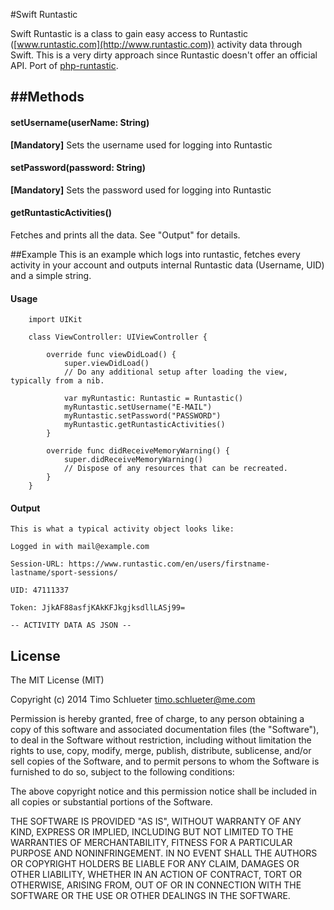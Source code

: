 #Swift Runtastic

Swift Runtastic is a class to gain easy access to Runtastic ([www.runtastic.com](http://www.runtastic.com)) activity data through Swift.
This is a very dirty approach since Runtastic doesn't offer an official API. Port of [php-runtastic](https://github.com/timoschlueter/php-runtastic).



##Methods
------
#### setUsername(userName: String)

**[Mandatory]** Sets the username used for logging into Runtastic

#### setPassword(password: String)

**[Mandatory]** Sets the password used for logging into Runtastic

#### getRuntasticActivities()

Fetches and prints all the data. See "Output" for details.


##Example
This is an example which logs into runtastic, fetches every activity in your account and outputs internal Runtastic data (Username, UID) and a simple string.


#### Usage

```
	import UIKit

	class ViewController: UIViewController {

	    override func viewDidLoad() {
	        super.viewDidLoad()
	        // Do any additional setup after loading the view, typically from a nib.
	        
	        var myRuntastic: Runtastic = Runtastic()
	        myRuntastic.setUsername("E-MAIL")
	        myRuntastic.setPassword("PASSWORD")
	        myRuntastic.getRuntasticActivities()
	    }

	    override func didReceiveMemoryWarning() {
	        super.didReceiveMemoryWarning()
	        // Dispose of any resources that can be recreated.
	    }
	}
```
	
#### Output

```
This is what a typical activity object looks like:

Logged in with mail@example.com

Session-URL: https://www.runtastic.com/en/users/firstname-lastname/sport-sessions/

UID: 47111337

Token: JjkAF88asfjKAkKFJkgjksdllLASj99=

-- ACTIVITY DATA AS JSON --
```

License
-------

The MIT License (MIT)

Copyright (c) 2014 Timo Schlueter <timo.schlueter@me.com>

Permission is hereby granted, free of charge, to any person obtaining a copy
of this software and associated documentation files (the "Software"), to deal
in the Software without restriction, including without limitation the rights
to use, copy, modify, merge, publish, distribute, sublicense, and/or sell
copies of the Software, and to permit persons to whom the Software is
furnished to do so, subject to the following conditions:

The above copyright notice and this permission notice shall be included in all
copies or substantial portions of the Software.

THE SOFTWARE IS PROVIDED "AS IS", WITHOUT WARRANTY OF ANY KIND, EXPRESS OR
IMPLIED, INCLUDING BUT NOT LIMITED TO THE WARRANTIES OF MERCHANTABILITY,
FITNESS FOR A PARTICULAR PURPOSE AND NONINFRINGEMENT. IN NO EVENT SHALL THE
AUTHORS OR COPYRIGHT HOLDERS BE LIABLE FOR ANY CLAIM, DAMAGES OR OTHER
LIABILITY, WHETHER IN AN ACTION OF CONTRACT, TORT OR OTHERWISE, ARISING FROM,
OUT OF OR IN CONNECTION WITH THE SOFTWARE OR THE USE OR OTHER DEALINGS IN THE
SOFTWARE.
